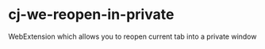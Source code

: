 # cj-we-reopen-in-private
WebExtension which allows you to reopen current tab into a private window
